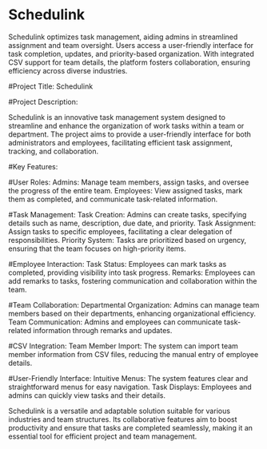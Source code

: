 # Schedulink
Schedulink optimizes task management, aiding admins in streamlined assignment and team oversight. Users access a user-friendly interface for task completion, updates, and priority-based organization. With integrated CSV support for team details, the platform fosters collaboration, ensuring efficiency across diverse industries.


#Project Title: Schedulink

#Project Description:

Schedulink is an innovative task management system designed to streamline and enhance the organization of work tasks within a team or department. The project aims to provide a user-friendly interface for both administrators and employees, facilitating efficient task assignment, tracking, and collaboration.

#Key Features:

#User Roles:
Admins: Manage team members, assign tasks, and oversee the progress of the entire team.
Employees: View assigned tasks, mark them as completed, and communicate task-related information.

#Task Management:
Task Creation: Admins can create tasks, specifying details such as name, description, due date, and priority.
Task Assignment: Assign tasks to specific employees, facilitating a clear delegation of responsibilities.
Priority System: Tasks are prioritized based on urgency, ensuring that the team focuses on high-priority items.

#Employee Interaction:
Task Status: Employees can mark tasks as completed, providing visibility into task progress.
Remarks: Employees can add remarks to tasks, fostering communication and collaboration within the team.

#Team Collaboration:
Departmental Organization: Admins can manage team members based on their departments, enhancing organizational efficiency.
Team Communication: Admins and employees can communicate task-related information through remarks and updates.

#CSV Integration:
Team Member Import: The system can import team member information from CSV files, reducing the manual entry of employee details.

#User-Friendly Interface:
Intuitive Menus: The system features clear and straightforward menus for easy navigation.
Task Displays: Employees and admins can quickly view tasks and their details.

Schedulink is a versatile and adaptable solution suitable for various industries and team structures. Its collaborative features aim to boost productivity and ensure that tasks are completed seamlessly, making it an essential tool for efficient project and team management.
